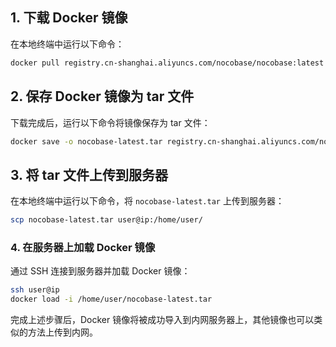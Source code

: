 ## 1. 下载 Docker 镜像

在本地终端中运行以下命令：

```Bash
docker pull registry.cn-shanghai.aliyuncs.com/nocobase/nocobase:latest
```

## 2. 保存 Docker 镜像为 tar 文件

下载完成后，运行以下命令将镜像保存为 tar 文件：

```Bash
docker save -o nocobase-latest.tar registry.cn-shanghai.aliyuncs.com/nocobase/nocobase:latest
```

## 3. 将 tar 文件上传到服务器

在本地终端中运行以下命令，将 `nocobase-latest.tar` 上传到服务器：

```Bash
scp nocobase-latest.tar user@ip:/home/user/
```

### 4. 在服务器上加载 Docker 镜像

通过 SSH 连接到服务器并加载 Docker 镜像：

```Bash
ssh user@ip
docker load -i /home/user/nocobase-latest.tar
```

完成上述步骤后，Docker 镜像将被成功导入到内网服务器上，其他镜像也可以类似的方法上传到内网。
